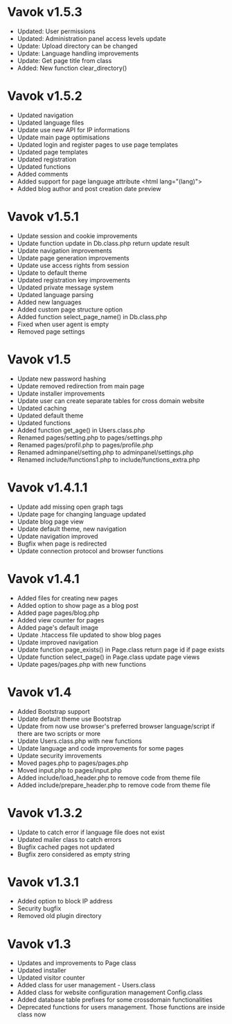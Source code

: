 # Vavok v1.5.3
- Updated: User permissions
- Updated: Administration panel access levels update
- Update: Upload directory can be changed
- Update: Language handling improvements
- Update: Get page title from class
- Added: New function clear_directory()



# Vavok v1.5.2
- Updated navigation
- Updated language files
- Update use new API for IP informations
- Update main page optimisations
- Updated login and register pages to use page templates
- Updated page templates
- Updated registration
- Updated functions
- Added comments
- Added support for page language attribute &lt;html lang="(lang)"&gt;
- Added blog author and post creation date preview



# Vavok v1.5.1
- Update session and cookie improvements
- Update function update in Db.class.php return update result
- Update navigation improvements
- Update page generation improvements
- Update use access rights from session
- Update to default theme
- Updated registration key improvements
- Updated private message system
- Updated language parsing
- Added new languages
- Added custom page structure option
- Added function select_page_name() in Db.class.php
- Fixed when user agent is empty
- Removed page settings



# Vavok v1.5
- Update new password hashing
- Update removed redirection from main page
- Update installer improvements
- Update user can create separate tables for cross domain website
- Updated caching
- Updated default theme
- Updated functions
- Added function get_age() in Users.class.php
- Renamed pages/setting.php to pages/settings.php
- Renamed pages/profil.php to pages/profile.php
- Renamed adminpanel/setting.php to adminpanel/settings.php
- Renamed include/functions1.php to include/functions_extra.php



# Vavok v1.4.1.1
- Update add missing open graph tags
- Update page for changing language updated
- Update blog page view
- Update default theme, new navigation
- Update navigation improved
- Bugfix when page is redirected
- Update connection protocol and browser functions



# Vavok v1.4.1
- Added files for creating new pages
- Added option to show page as a blog post
- Added page pages/blog.php
- Added view counter for pages
- Added page's default image
- Update .htaccess file updated to show blog pages
- Update improved navigation
- Update function page_exists() in Page.class return page id if page exists
- Update function select_page() in Page.class update page views
- Update pages/pages.php with new functions



# Vavok v1.4

- Added Bootstrap support
- Update default theme use Bootstrap
- Update from now use browser's preferred browser language/script if there are two scripts or more
- Update Users.class.php with new functions
- Update language and code improvements for some pages
- Update security imrovements
- Moved pages.php to pages/pages.php
- Moved input.php to pages/input.php
- Added include/load_header.php to remove code from theme file
- Added include/prepare_header.php to remove code from theme file



# Vavok v1.3.2

- Update to catch error if language file does not exist
- Updated mailer class to catch errors
- Bugfix cached pages not updated
- Bugfix zero considered as empty string



# Vavok v1.3.1

- Added option to block IP address
- Security bugfix
- Removed old plugin directory



# Vavok v1.3

- Updates and improvements to Page class
- Updated installer
- Updated visitor counter
- Added class for user management - Users.class
- Added class for website configuration management Config.class
- Added database table prefixes for some crossdomain functionalities
- Deprecated functions for users management. Those functions are inside class now

